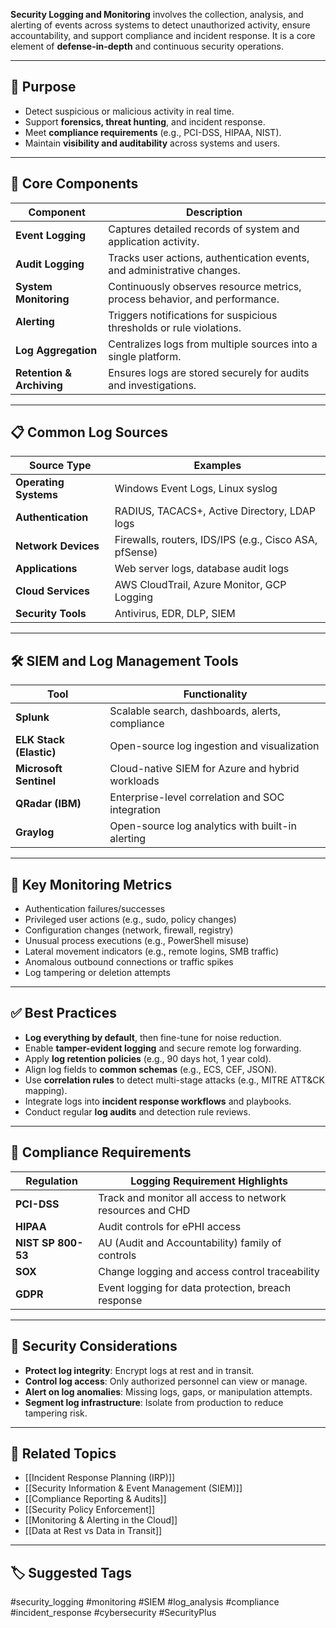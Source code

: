 **Security Logging and Monitoring** involves the collection, analysis, and alerting of events across systems to detect unauthorized activity, ensure accountability, and support compliance and incident response. It is a core element of **defense-in-depth** and continuous security operations.

---

## 🎯 Purpose

- Detect suspicious or malicious activity in real time.
- Support **forensics, threat hunting**, and incident response.
- Meet **compliance requirements** (e.g., PCI-DSS, HIPAA, NIST).
- Maintain **visibility and auditability** across systems and users.

---

## 🧱 Core Components

| Component             | Description                                                              |
|------------------------|--------------------------------------------------------------------------|
| **Event Logging**       | Captures detailed records of system and application activity.            |
| **Audit Logging**       | Tracks user actions, authentication events, and administrative changes.  |
| **System Monitoring**   | Continuously observes resource metrics, process behavior, and performance.|
| **Alerting**            | Triggers notifications for suspicious thresholds or rule violations.     |
| **Log Aggregation**     | Centralizes logs from multiple sources into a single platform.           |
| **Retention & Archiving** | Ensures logs are stored securely for audits and investigations.         |

---

## 📋 Common Log Sources

| Source Type         | Examples                                                   |
|---------------------|------------------------------------------------------------|
| **Operating Systems** | Windows Event Logs, Linux syslog                         |
| **Authentication**   | RADIUS, TACACS+, Active Directory, LDAP logs              |
| **Network Devices**  | Firewalls, routers, IDS/IPS (e.g., Cisco ASA, pfSense)    |
| **Applications**     | Web server logs, database audit logs                      |
| **Cloud Services**   | AWS CloudTrail, Azure Monitor, GCP Logging                |
| **Security Tools**   | Antivirus, EDR, DLP, SIEM                                 |

---

## 🛠 SIEM and Log Management Tools

| Tool               | Functionality                                           |
|--------------------|---------------------------------------------------------|
| **Splunk**          | Scalable search, dashboards, alerts, compliance         |
| **ELK Stack (Elastic)** | Open-source log ingestion and visualization         |
| **Microsoft Sentinel** | Cloud-native SIEM for Azure and hybrid workloads     |
| **QRadar (IBM)**    | Enterprise-level correlation and SOC integration        |
| **Graylog**         | Open-source log analytics with built-in alerting        |

---

## 🔧 Key Monitoring Metrics

- Authentication failures/successes  
- Privileged user actions (e.g., sudo, policy changes)  
- Configuration changes (network, firewall, registry)  
- Unusual process executions (e.g., PowerShell misuse)  
- Lateral movement indicators (e.g., remote logins, SMB traffic)  
- Anomalous outbound connections or traffic spikes  
- Log tampering or deletion attempts  

---

## ✅ Best Practices

- **Log everything by default**, then fine-tune for noise reduction.
- Enable **tamper-evident logging** and secure remote log forwarding.
- Apply **log retention policies** (e.g., 90 days hot, 1 year cold).
- Align log fields to **common schemas** (e.g., ECS, CEF, JSON).
- Use **correlation rules** to detect multi-stage attacks (e.g., MITRE ATT&CK mapping).
- Integrate logs into **incident response workflows** and playbooks.
- Conduct regular **log audits** and detection rule reviews.

---

## 🧠 Compliance Requirements

| Regulation       | Logging Requirement Highlights                             |
|------------------|-------------------------------------------------------------|
| **PCI-DSS**       | Track and monitor all access to network resources and CHD   |
| **HIPAA**         | Audit controls for ePHI access                             |
| **NIST SP 800-53**| AU (Audit and Accountability) family of controls           |
| **SOX**           | Change logging and access control traceability             |
| **GDPR**          | Event logging for data protection, breach response         |

---

## 🔐 Security Considerations

- **Protect log integrity**: Encrypt logs at rest and in transit.
- **Control log access**: Only authorized personnel can view or manage.
- **Alert on log anomalies**: Missing logs, gaps, or manipulation attempts.
- **Segment log infrastructure**: Isolate from production to reduce tampering risk.

---

## 🧩 Related Topics

- [[Incident Response Planning (IRP)]]
- [[Security Information & Event Management (SIEM)]]
- [[Compliance Reporting & Audits]]
- [[Security Policy Enforcement]]
- [[Monitoring & Alerting in the Cloud]]
- [[Data at Rest vs Data in Transit]]

---

## 🏷 Suggested Tags

#security_logging #monitoring #SIEM #log_analysis #compliance #incident_response #cybersecurity #SecurityPlus
